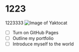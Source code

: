 # 1223
1223333
![Image of Yaktocat]([[https://octodex.github.com/images/yaktocat.png](https://imgur.com/TBY4FBi)https://imgur.com/TBY4FBi](https://imgur.com/TBY4FBi)https://imgur.com/TBY4FBi)
- [ ] Turn on GitHub Pages
- [ ] Outline my portfolio
- [ ] Introduce myself to the world
